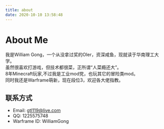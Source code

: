 ```yaml
---
title: about
date: 2020-10-10 13:58:48
---
```

# About Me
我是William Gong，一个从没拿过奖的OIer，资深咸鱼，现就读于华南理工大学。    
虽然很喜欢打游戏，但技术都很菜，正所谓“人菜瘾还大”。    
8年Minecraft玩家,不过我是工业mod党，也玩其它的冒险类mod。       
同时我还是Warframe萌新，现在段位3，欢迎各大佬指教。
## 联系方式
+ Email: gtl119@live.com
+ QQ: 1225575748
+ Warframe ID: WilliamGong